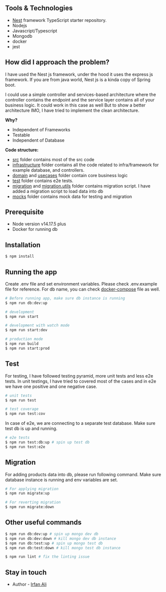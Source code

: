 

## Tools & Technologies
- [Nest](https://github.com/nestjs/nest) framework TypeScript starter repository.
- Nodejs
- Javascript/Typescript
- Mongodb
- docker
- jest


## How did I approach the problem?

I have used the Nest js framework, under the hood it uses the express js framework. If you are from java world, Nest js is a kinda copy of Spring boot.

I could use a simple controller and services-based architecture where the controller contains the endpoint and the service layer contains all of your business logic. It could work in this case as well But to show a better architecture IMO, I have tried to implement the clean architecture.

**Why?**
- Independent of Frameworks
- Testable
- Independent of Database

**Code structure:**
- [src](https://github.com/Irfanbsse2060/e-commerce/tree/main/src) folder contains most of the src code
- [infrastructure](https://github.com/Irfanbsse2060/e-commerce/tree/main/src/infrastructure) folder contains all the code related to infra/framework for example database, and controllers.
- [domain](https://github.com/Irfanbsse2060/e-commerce/tree/main/src/domain) and [usecases](https://github.com/Irfanbsse2060/e-commerce/tree/main/src/usecases)  folder contain core business logic
- [test](https://github.com/Irfanbsse2060/e-commerce/tree/main/test) folder contains e2e tests.
- [migration](https://github.com/Irfanbsse2060/e-commerce/tree/main/src/infrastructure/migrations) and [migration.utils](https://github.com/Irfanbsse2060/e-commerce/tree/main/src/infrastructure/migrations-utils) folder contains migration script. I have added a migration script to load data into db
- [mocks](https://github.com/Irfanbsse2060/e-commerce/tree/main/src/mocks) folder contains mock data for testing and migration

## Prerequisite
- Node version v14.17.5 plus
- Docker for running db

## Installation

```bash
$ npm install
```

## Running the app
Create .env file and set environment variables. Please check .env.example file for reference. For db name, you can check [docker-compose](https://github.com/Irfanbsse2060/e-commerce/blob/main/docker-compose.yml) file as well.

```bash
# Before running app, make sure db instance is running 
$ npm run db:dev:up

# development
$ npm run start

# development with watch mode
$ npm run start:dev
```

```bash
# production mode
$ npm run build
$ npm run start:prod
```

## Test

For testing, I have followed testing pyramid, more unit tests and less e2e tests. 
In unit testings, I have tried to covered most of the cases and in e2e we have one positive and one negative case.

```bash
# unit tests
$ npm run test

# test coverage
$ npm run test:cov
```

In case of e2e, we are connecting to a separate test database. Make sure test db is up and running.
```bash
# e2e tests
$ npm run test:db:up # spin up test db
$ npm run test:e2e


```


## Migration
For adding products data into db, please run following command. Make sure database instance is running and env variables are set.
```bash
# For applying migration 
$ npm run migrate:up

# For reverting migration
$ npm run migrate:down
```


## Other useful commands
```bash
$ npm run db:dev:up # spin up mongo dev db
$ npm run db:dev:down # kill mongo dev db instance
$ npm run db:test:up # spin up mongo test db
$ npm run db:test:down # kill mongo test db instance

$ npm run lint # fix the linting issue
```

## Stay in touch

- Author - [Irfan Ali](https://github.com/Irfanbsse2060)
